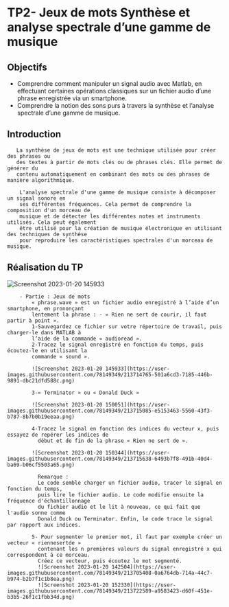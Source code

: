 # TP2- Jeux de mots Synthèse et analyse spectrale d’une gamme de musique
  ## Objectifs 
  - Comprendre comment manipuler un signal audio avec Matlab, en effectuant 
    certaines opérations classiques sur un fichier audio d’une phrase enregistrée via 
    un smartphone.
  - Comprendre la notion des sons purs à travers la synthèse et l’analyse spectrale 
    d’une gamme de musique.
  ## Introduction
       La synthèse de jeux de mots est une technique utilisée pour créer des phrases ou
       des textes à partir de mots clés ou de phrases clés. Elle permet de générer du
       contenu automatiquement en combinant des mots ou des phrases de manière algorithmique.

        L'analyse spectrale d'une gamme de musique consiste à décomposer un signal sonore en 
        ses différentes fréquences. Cela permet de comprendre la composition d'un morceau de 
        musique et de détecter les différentes notes et instruments utilisés. Cela peut également
        être utilisé pour la création de musique électronique en utilisant des techniques de synthèse
        pour reproduire les caractéristiques spectrales d'un morceau de musique.
   ## Réalisation du TP
   ![Screenshot 2023-01-20 145933](https://user-images.githubusercontent.com/78149349/213722909-49508c80-8ebd-4351-8a60-c2f44f3ffc8a.png)

        - Partie : Jeux de mots 
            « phrase.wave » est un fichier audio enregistré à l’aide d’un smartphone, en prononçant 
            lentement la phrase : - « Rien ne sert de courir, il faut partir à point ».   
            1-Sauvegardez ce fichier sur votre répertoire de travail, puis charger-le dans MATLAB à 
            l’aide de la commande « audioread ». 
            2-Tracez le signal enregistré en fonction du temps, puis écoutez-le en utilisant la 
            commande « sound ».
            
            ![Screenshot 2023-01-20 145933](https://user-images.githubusercontent.com/78149349/213714765-501a6cd3-7185-446b-9891-dbc21dfd588c.png)
             
            3-« Terminator » ou « Donald Duck »
            
            ![Screenshot 2023-01-20 150051](https://user-images.githubusercontent.com/78149349/213715085-e5153463-5560-43f3-b787-8b7b0b19eeaa.png)
            
            4-Tracez le signal en fonction des indices du vecteur x, puis essayez de repérer les indices de 
              début et de fin de la phrase « Rien ne sert de ».
              
            ![Screenshot 2023-01-20 150344](https://user-images.githubusercontent.com/78149349/213715638-6493b7f8-491b-40d4-ba69-b06cf5503a65.png)
              
              Remarque :
              Le code semble charger un fichier audio, tracer le signal en fonction du temps, 
              puis lire le fichier audio. Le code modifie ensuite la fréquence d'échantillonnage
              du fichier audio et le lit à nouveau, ce qui fait que l'audio sonne comme 
              Donald Duck ou Terminator. Enfin, le code trace le signal par rapport aux indices.
              
            5- Pour segmenter le premier mot, il faut par exemple créer un vecteur « riennesertde » 
              contenant les n premières valeurs du signal enregistré x qui correspondent à ce morceau. 
              Créez ce vecteur, puis écoutez le mot segmenté.
              ![Screenshot 2023-01-20 142504](https://user-images.githubusercontent.com/78149349/213705408-0a6764db-714a-44c7-b974-b2b7f1c1b8ea.png)
              ![Screenshot 2023-01-20 152330](https://user-images.githubusercontent.com/78149349/213722589-a9583423-d60f-451e-b3b5-26f1c1fbb34d.png)

               

              
